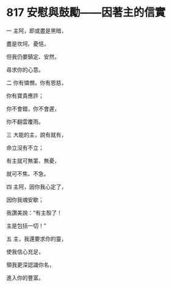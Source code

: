 # 817 安慰與鼓勵——因著主的信實

一 主阿，即或盡是黑暗，

盡是坎坷、憂悒，

但我仍要鎮定、安然，

尋求你的心意。

二 你有憐憫，你有恩慈，

你有寶貴應許；

你不會錯，你不會遲，

你不翻雲覆雨。

三 大能的主，說有就有，

命立沒有不立；

有主就可無罣、無憂，

就可不焦、不急。

四 主阿，因你我心定了，

因你我魂安歇；

我讚美說：“有主彀了！

主是包括一切！”

五 主，我還要求你的靈，

使我信心充足，

領我更深認識你名，

進入你的豐富。

